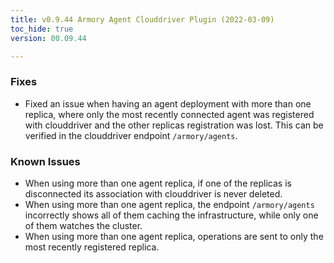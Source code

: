```yaml
---
title: v0.9.44 Armory Agent Clouddriver Plugin (2022-03-09)
toc_hide: true
version: 00.09.44

---
```


### Fixes

* Fixed an issue when having an agent deployment with more than one replica, where only the most recently connected agent was registered with clouddriver and the other replicas registration was lost. This can be verified in the clouddriver endpoint `/armory/agents`.

### Known Issues

* When using more than one agent replica, if one of the replicas is disconnected its association with clouddriver is never deleted.
* When using more than one agent replica, the endpoint `/armory/agents` incorrectly shows all of them caching the infrastructure, while only one of them watches the cluster.
* When using more than one agent replica, operations are sent to only the most recently registered replica.
